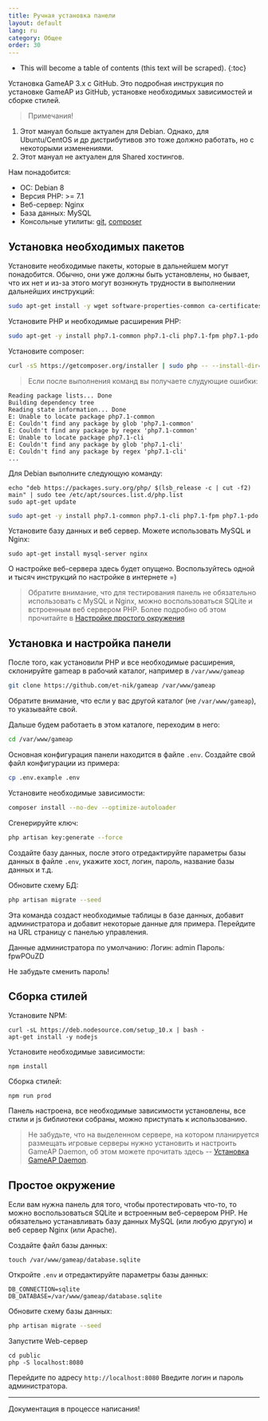 ```yaml
---
title: Ручная установка панели
layout: default
lang: ru
category: Общее
order: 30
---
```


* This will become a table of contents (this text will be scraped).
{:toc}

Установка GameAP 3.x с GitHub. Это подробная инструкция по установке GameAP из GitHub, установке необходимых зависимостей и
сборке стилей.

> Примечания!
1. Этот мануал больше актуален для Debian. Однако, для Ubuntu/CentOS и др дистрибутивов это тоже должно работать, но
с некоторыми изменениями.
2. Этот мануал не актуален для Shared хостингов.

Нам понадобится:
* ОС: Debian 8
* Версия PHP: >= 7.1
* Веб-сервер: Nginx
* База данных: MySQL
* Консольные утилиты: [git](requirements.html#git), [composer](requirements.html#composer)

## Установка необходимых пакетов

Установите необходимые пакеты, которые в дальнейшем могут понадобится. Обычно, они уже должны быть установлены, но бывает, что их нет и
из-за этого могут вознкнуть трудности в выполнении дальнейших инструкций:
```bash
sudo apt-get install -y wget software-properties-common ca-certificates apt-transport-https gnupg curl lsb-release
```

Установите PHP и необходимые расширения PHP:
```bash
sudo apt-get -y install php7.1-common php7.1-cli php7.1-fpm php7.1-pdo php7.1-mysql php7.1-redis php7.1-curl php7.1-bz2 php7.1-zip php7.1-xml php7.1-mbstring php7.1-bcmath
```

Установите composer:
```bash
curl -sS https://getcomposer.org/installer | sudo php -- --install-dir=/usr/local/bin --filename=composer
```

> Если после выполнения команд вы получаете слудующие ошибки:
```
Reading package lists... Done
Building dependency tree       
Reading state information... Done
E: Unable to locate package php7.1-common
E: Couldn't find any package by glob 'php7.1-common'
E: Couldn't find any package by regex 'php7.1-common'
E: Unable to locate package php7.1-cli
E: Couldn't find any package by glob 'php7.1-cli'
E: Couldn't find any package by regex 'php7.1-cli'
...
```
Для Debian выполните следующую команду:
```
echo "deb https://packages.sury.org/php/ $(lsb_release -c | cut -f2) main" | sudo tee /etc/apt/sources.list.d/php.list
sudo apt-get update
```

```bash
sudo apt-get -y install php7.1-common php7.1-cli php7.1-fpm php7.1-pdo php7.1-mysql php7.1-redis php7.1-curl php7.1-bz2 php7.1-zip php7.1-xml php7.1-mbstring php7.1-bcmath
```

Установите базу данных и веб сервер. Можете использовать MySQL и Nginx:

```
sudo apt-get install mysql-server nginx
```

О настройке веб-сервера здесь будет опущено. Воспользуйтесь одной и тысяч инструкций по настройке в интернете =)

> Обратите внимание, что для тестирования панель не обязательно использовать с MySQL и Nginx, можно воспользоваться SQLite и встроенным веб сервером PHP. 
Более подробно об этом прочитайте в [Настройке простого окружения](#простое-окружение)

## Установка и настройка панели

После того, как установили PHP и все необходимые расширения, склонируйте gameap в рабочий каталог, например в `/var/www/gameap`

```bash
git clone https://github.com/et-nik/gameap /var/www/gameap
```
Обратите внимание, что если у вас другой каталог (не `/var/www/gameap`), то указывайте свой.

Дальше будем работаеть в этом каталоге, переходим в него:

```bash
cd /var/www/gameap
```

Основная конфигурация панели находится в файле `.env`. Создайте свой файл конфигурации из примера:
```bash
cp .env.example .env
```

Установите необходимые зависимости:
```bash
composer install --no-dev --optimize-autoloader
```

Сгенерируйте ключ:
```bash
php artisan key:generate --force
```

Создайте базу данных, после этого отредактируйте параметры базы данных в файле `.env`, укажите хост, логин, пароль, название базы данных и т.д.

Обновите схему БД:
```bash
php artisan migrate --seed
```

Эта команда создаст необходимые таблицы в базе данных, добавит администратора и добавит некоторые данные для примера.
Перейдите на URL страницу с панелью управления.

Данные администратора по умолчанию:
Логин: admin
Пароль: fpwPOuZD

Не забудьте сменить пароль!

## Сборка стилей

Установите NPM:
```
curl -sL https://deb.nodesource.com/setup_10.x | bash -
apt-get install -y nodejs
```

Установите необходимые зависимости:
```
npm install
```

Сборка стилей:
```
npm run prod
```

Панель настроена, все необходимые зависимости установлены, все стили и js библиотеки собраны, можно приступать к использованию. 

> Не забудьте, что на выделенном сервере, на котором планируется размещать игровые серверы нужно установить и настроить GameAP Daemon, об этом можете прочитать здесь -- [Установка GameAP Daemon](/ru/gameap_daemon.html).

## Простое окружение

Если вам нужна панель для того, чтобы протестировать что-то, то можно воспользоваться SQLite и встроенным веб-сервером PHP. Не обязательно устанавливать базу данных MySQL (или любую другую) и веб сервер Nginx (или Apache).

Создайте файл базы данных:
```
touch /var/www/gameap/database.sqlite
```

Откройте `.env` и отредактируйте параметры базы данных:
```
DB_CONNECTION=sqlite
DB_DATABASE=/var/www/gameap/database.sqlite
```

Обновите схему базы данных:
```bash
php artisan migrate --seed
```

Запустите Web-сервер
```
cd public
php -S localhost:8080
```

Перейдите по адресу `http://localhost:8080`
Введите логин и пароль администратора.

---
Документация в процессе написания!